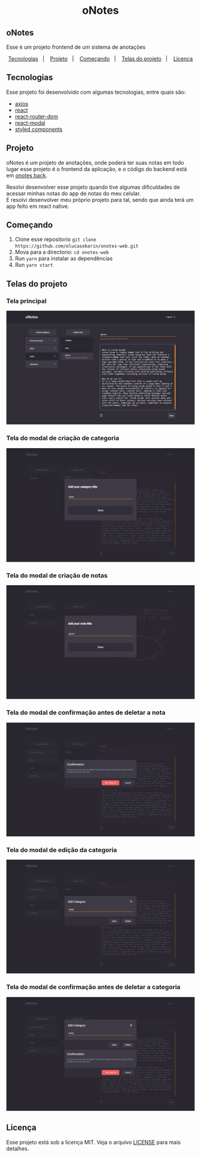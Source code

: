 <h1 align="center">
    oNotes
</h1>

## oNotes
Esse é um projeto frontend de um sistema de anotações


<p align="center">
  <a href="#tecnologias">Tecnologias</a>&nbsp;&nbsp;&nbsp;|&nbsp;&nbsp;&nbsp;
  <a href="#projeto">Projeto</a>&nbsp;&nbsp;&nbsp;|&nbsp;&nbsp;&nbsp;
  <a href="#começando">Começando</a>&nbsp;&nbsp;&nbsp;|&nbsp;&nbsp;&nbsp;
  <a href="#telas-do-projeto">Telas do projeto</a>&nbsp;&nbsp;&nbsp;|&nbsp;&nbsp;&nbsp;
  <a href="#licença">Licença</a>
</p>


## Tecnologias

Esse projeto foi desenvolvido com algumas tecnologias, entre quais são:


- [axios](https://github.com/axios/axios)
- [react](https://reactjs.org/)
- [react-router-dom](https://reactrouter.com/web/guides/quick-start)
- [react-modal](https://github.com/reactjs/react-modal)
- [styled components](https://styled-components.com/)


## Projeto

oNotes é um projeto de anotações, onde poderá ter suas notas em todo lugar
esse projeto é o frontend da aplicação, e o código do backend está em [onotes back](https://github.com/olucasokarin/onotes-back.git).

Resolvi desenvolver esse projeto quando tive algumas dificuldades de acessar minhas notas do app de notas do meu celular. \
E resolvi desenvolver meu próprio projeto para tal, sendo que ainda terá um app feito em react native.


## Começando

 1. Clone esse repositorio ```git clone https://github.com/olucasokarin/onotes-web.git```
 2. Mova para a directorio: ```cd onotes-web```
 3. Run ```yarn``` para instalar as dependências
 4. Run ```yarn start```


## Telas do projeto

### Tela principal
![tela_principal](.github/main.png)

### Tela do modal de criação de categoria
![create_category](.github/create_category.png)

### Tela do modal de criação de notas
![create_note](.github/create_note.png)

### Tela do modal de confirmação antes de deletar a nota
![delete_confirmation](.github/delete_confirmation.png)

### Tela do modal de edição da categoria
![edit_category](.github/edit_category.png)

### Tela do modal de confirmação antes de deletar a categoria
![delete_confirmation_category](.github/delete_confirmation_category.png)





 ## Licença

Esse projeto está sob a licença MIT. Veja o arquivo [LICENSE](LICENSE) para mais detalhes.

